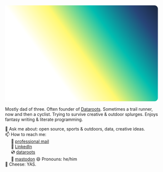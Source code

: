 ![STATS](./assets/badge.svg)

Mostly dad of three. Often founder of [Dataroots](https://dataroots.io).  Sometimes a trail runner, now and then a cyclist. Trying to survive creative & outdoor splurges. Enjoys fantasy writing & literate programming.

💬 Ask me about: open source, sports & outdoors, data, creative ideas.  
📫 How to reach me:   
&nbsp;&nbsp;&nbsp;&nbsp;&nbsp;💌 [professional mail](mailto:bart@dataroots.io)   
&nbsp;&nbsp;&nbsp;&nbsp;&nbsp;🧳 [LinkedIn](https://www.linkedin.com/in/bartsmeets/)   
&nbsp;&nbsp;&nbsp;&nbsp;&nbsp;💿 [dataroots](https://dataroots.io)   
&nbsp;&nbsp;&nbsp;&nbsp;&nbsp;🥷 [mastodon](https://fosstodon.org/@bart6114)
😄 Pronouns: he/him  
🧀 Cheese: YAS.

